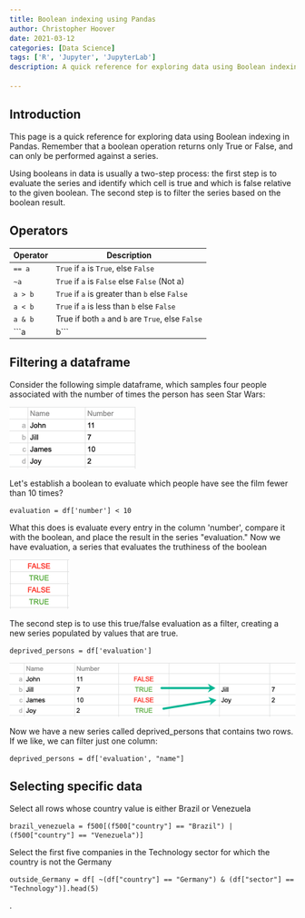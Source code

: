 ```yaml
---
title: Boolean indexing using Pandas
author: Christopher Hoover
date: 2021-03-12
categories: [Data Science]
tags: ['R', 'Jupyter', 'JupyterLab']
description: A quick reference for exploring data using Boolean indexing in Pandas

---
```


## Introduction
This page is a quick reference for exploring data using Boolean indexing in Pandas. Remember that a boolean operation returns only True or False, and can only be performed against a series.

Using booleans in data is usually a two-step process: the first step is to evaluate the series and identify which cell is true and which is false relative to the given boolean. The second step is to filter the series based on  the boolean result.

## Operators

|Operator | Description |
| ----------- | ----------- |
|```== a``` | ```True``` if ```a``` is ```True```, else ```False```|
|```~a```| ```True``` if ```a``` is ```False``` else ```False``` (Not a) |
|```a > b```| ```True``` if ```a``` is greater than ```b``` else ```False```|
|```a < b```| ```True``` if ```a``` is less than ```b``` else ```False```|
|```a & b ```| True if both ```a``` and ```b``` are ```True```, else ```False```|
|```a | b```| True if either ```a``` or ```b``` is ```True```. ```False``` if both are ```False```|



## Filtering a dataframe

Consider the following simple dataframe, which samples four people associated with the number of times the person has seen Star Wars:

![Simple dataframe](./boolean1.png)

Let's establish a boolean to evaluate which people have see the film fewer than 10 times?

```
evaluation = df['number'] < 10
```
What this does is evaluate every entry in the column 'number', compare it with the boolean, and place the result in the series "evaluation." Now we have evaluation, a series that evaluates the truthiness of the boolean

![deprived person evaluation](./boolean2.png)

The second step is to use this true/false evaluation as a filter, creating a new series populated by values that are true.

```
deprived_persons = df['evaluation']
```
![deprived person filter](./boolean3.png)

Now we have a new series called deprived_persons that contains two rows. If we like, we can filter just one column:

```
deprived_persons = df['evaluation', "name"]
```

## Selecting specific data

Select all rows whose country value is either Brazil or Venezuela

```
brazil_venezuela = f500[(f500["country"] == "Brazil") | (f500["country"] == "Venezuela")]
```

Select the first five companies in the Technology sector for which the country is not the Germany

```
outside_Germany = df[ ~(df["country"] == "Germany") & (df["sector"] == "Technology")].head(5)
```


.

```

```

```

```

```

```
